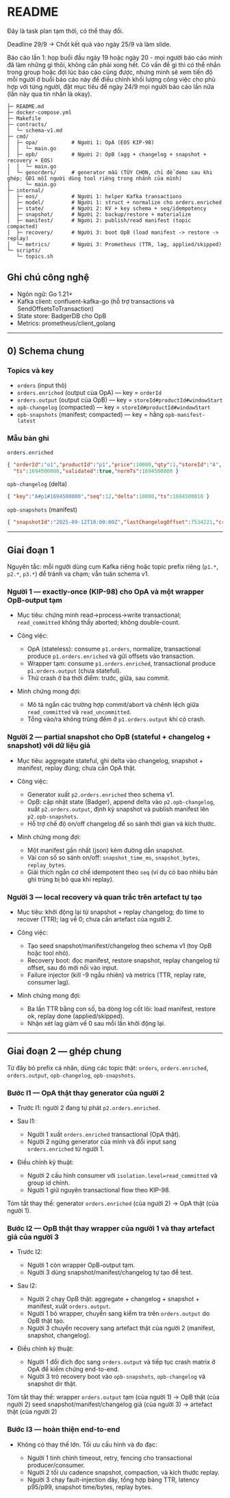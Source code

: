# README

Đây là task plan tạm thời, có thể thay đổi.

Deadline 29/9 -> Chốt kết quả vào ngày 25/9 và làm slide. 

Báo cáo lần 1: họp buổi đầu ngày 19 hoặc ngày 20  - mọi người báo cáo mình đã làm những gì thôi, không cần phải xong hết. Có vấn đề gì thì có thể nhắn trong group hoặc đợi lúc báo cáo cũng được, nhưng mình sẽ xem tiến độ mỗi người ở buổi báo cáo này để điều chỉnh khối lượng công việc cho phù hợp với từng người, đặt mục tiêu để ngày 24/9 mọi người báo cáo lần nữa (lần này qua tin nhắn là okay).

```
├─ README.md
├─ docker-compose.yml
├─ Makefile
├─ contracts/
│  └─ schema-v1.md
├─ cmd/
│  ├─ opa/           # Người 1: OpA (EOS KIP-98)
│  │  └─ main.go
│  ├─ opb/           # Người 2: OpB (agg + changelog + snapshot + recovery + EOS)
│  │  └─ main.go
│  └─ genorders/     # generator mẫu (TÙY CHỌN, chỉ để demo sau khi ghép; GĐ1 mỗi người dùng tool riêng trong nhánh của mình)
│     └─ main.go
├─ internal/
│  ├─ eos/           # Người 1: helper Kafka transactions
│  ├─ model/         # Người 1: struct + normalize cho orders.enriched
│  ├─ state/         # Người 2: KV + key schema + seq/idempotency
│  ├─ snapshot/      # Người 2: backup/restore + materialize
│  ├─ manifest/      # Người 2: publish/read manifest (topic compacted)
│  ├─ recovery/      # Người 3: boot OpB (load manifest -> restore -> replay)
│  └─ metrics/       # Người 3: Prometheus (TTR, lag, applied/skipped)
└─ scripts/
   └─ topics.sh
```

## Ghi chú công nghệ

* Ngôn ngữ: Go 1.21+
* Kafka client: confluent-kafka-go (hỗ trợ transactions và SendOffsetsToTransaction)
* State store: BadgerDB cho OpB
* Metrics: prometheus/client\_golang
---

## 0) Schema chung 


### Topics và key

* `orders` (input thô)
* `orders.enriched` (output của OpA) — key = `orderId`
* `orders.output` (output của OpB) — key = `storeId#productId#windowStart`
* `opb-changelog` (compacted) — key = `storeId#productId#windowStart`
* `opb-snapshots` (manifest; compacted) — key = hằng `opb-manifest-latest`

### Mẫu bản ghi

`orders.enriched`

```json
{ "orderId":"o1","productId":"p1","price":10000,"qty":1,"storeId":"A",
  "ts":1694500000,"validated":true,"normTs":1694500000 }
```

`opb-changelog` (delta)

```json
{ "key":"A#p1#1694500000","seq":12,"delta":10000,"ts":1694500010 }
```

`opb-snapshots` (manifest)

```json
{ "snapshotId":"2025-09-12T10:00:00Z","lastChangelogOffset":7534221,"createdAt":1694499600 }
```

---

## Giai đoạn 1 

Nguyên tắc: mỗi người dùng cụm Kafka riêng hoặc topic prefix riêng (`p1.*`, `p2.*`, `p3.*`) để tránh va chạm; vẫn tuân schema v1.

### Người 1 — exactly-once (KIP-98) cho OpA và một wrapper OpB-output tạm

* Mục tiêu: chứng minh read→process→write transactional; `read_committed` không thấy aborted; không double-count.
* Công việc:

  * OpA (stateless): consume `p1.orders`, normalize, transactional produce `p1.orders.enriched` và gửi offsets vào transaction.
  * Wrapper tạm: consume `p1.orders.enriched`, transactional produce `p1.orders.output` (chưa stateful).
  * Thử crash ở ba thời điểm: trước, giữa, sau commit.
* Minh chứng mong đợi:

  * Mô tả ngắn các trường hợp commit/abort và chênh lệch giữa `read_committed` và `read_uncommitted`.
  * Tổng vào/ra không trùng đếm ở `p1.orders.output` khi có crash.

### Người 2 — partial snapshot cho OpB (stateful + changelog + snapshot) với dữ liệu giả

* Mục tiêu: aggregate stateful, ghi delta vào changelog, snapshot + manifest, replay đúng; chưa cần OpA thật.
* Công việc:

  * Generator xuất `p2.orders.enriched` theo schema v1.
  * OpB: cập nhật state (Badger), append delta vào `p2.opb-changelog`, xuất `p2.orders.output`, định kỳ snapshot và publish manifest lên `p2.opb-snapshots`.
  * Hỗ trợ chế độ on/off changelog để so sánh thời gian và kích thước.
* Minh chứng mong đợi:

  * Một manifest gần nhất (json) kèm đường dẫn snapshot.
  * Vài con số so sánh on/off: `snapshot_time_ms`, `snapshot_bytes`, `replay_bytes`.
  * Giải thích ngắn cơ chế idempotent theo `seq` (ví dụ có bao nhiêu bản ghi trùng bị bỏ qua khi replay).

### Người 3 — local recovery và quan trắc trên artefact tự tạo

* Mục tiêu: khởi động lại từ snapshot + replay changelog; đo time to recover (TTR); lag về 0; chưa cần artefact của người 2.
* Công việc:

  * Tạo seed snapshot/manifest/changelog theo schema v1 (toy OpB hoặc tool nhỏ).
  * Recovery boot: đọc manifest, restore snapshot, replay changelog từ offset, sau đó mới nối vào input.
  * Failure injector (kill -9 ngẫu nhiên) và metrics (TTR, replay rate, consumer lag).
* Minh chứng mong đợi:

  * Ba lần TTR bằng con số, ba dòng log cốt lõi: load manifest, restore ok, replay done (applied/skipped).
  * Nhận xét lag giảm về 0 sau mỗi lần khởi động lại.

---

## Giai đoạn 2 — ghép chung

Từ đây bỏ prefix cá nhân, dùng các topic thật: `orders`, `orders.enriched`, `orders.output`, `opb-changelog`, `opb-snapshots`.

### Bước I1 — OpA thật thay generator của người 2

* Trước I1: người 2 đang tự phát `p2.orders.enriched`.
* Sau I1:

  * Người 1 xuất `orders.enriched` transactional (OpA thật).
  * Người 2 ngừng generator của mình và đổi input sang `orders.enriched` từ người 1.
* Điều chỉnh kỹ thuật:

  * Người 2 cấu hình consumer với `isolation.level=read_committed` và group id chính.
  * Người 1 giữ nguyên transactional flow theo KIP-98.

Tóm tắt thay thế: generator `orders.enriched` (của người 2) → OpA thật (của người 1).

### Bước I2 — OpB thật thay wrapper của người 1 và thay artefact giả của người 3

* Trước I2:

  * Người 1 còn wrapper OpB-output tạm.
  * Người 3 dùng snapshot/manifest/changelog tự tạo để test.
* Sau I2:

  * Người 2 chạy OpB thật: aggregate + changelog + snapshot + manifest, xuất `orders.output`.
  * Người 1 bỏ wrapper, chuyển sang kiểm tra trên `orders.output` do OpB thật tạo.
  * Người 3 chuyển recovery sang artefact thật của người 2 (manifest, snapshot, changelog).
* Điều chỉnh kỹ thuật:

  * Người 1 đổi đích đọc sang `orders.output` và tiếp tục crash matrix ở OpA để kiểm chứng end-to-end.
  * Người 3 trỏ recovery boot vào `opb-snapshots`, `opb-changelog` và snapshot dir thật.

Tóm tắt thay thế:
wrapper `orders.output` tạm (của người 1) → OpB thật (của người 2)
seed snapshot/manifest/changelog giả (của người 3) → artefact thật (của người 2)

### Bước I3 — hoàn thiện end-to-end

* Không có thay thế lớn. Tối ưu cấu hình và đo đạc:

  * Người 1 tinh chỉnh timeout, retry, fencing cho transactional producer/consumer.
  * Người 2 tối ưu cadence snapshot, compaction, và kích thước replay.
  * Người 3 chạy fault-injection dày, tổng hợp bảng TTR, latency p95/p99, snapshot time/bytes, replay bytes.
